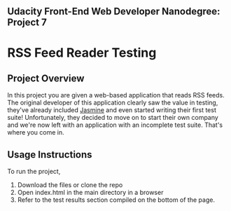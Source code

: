 ## Udacity Front-End Web Developer Nanodegree: Project 7

# RSS Feed Reader Testing

## Project Overview

In this project you are given a web-based application that reads RSS feeds. The original developer of this application clearly saw the value in testing, they've already included [Jasmine](http://jasmine.github.io/) and even started writing their first test suite! Unfortunately, they decided to move on to start their own company and we're now left with an application with an incomplete test suite. That's where you come in.

## Usage Instructions

To run the project,

1. Download the files or clone the repo
2. Open index.html in the main directory in a browser
3. Refer to the test results section compiled on the bottom of the page.